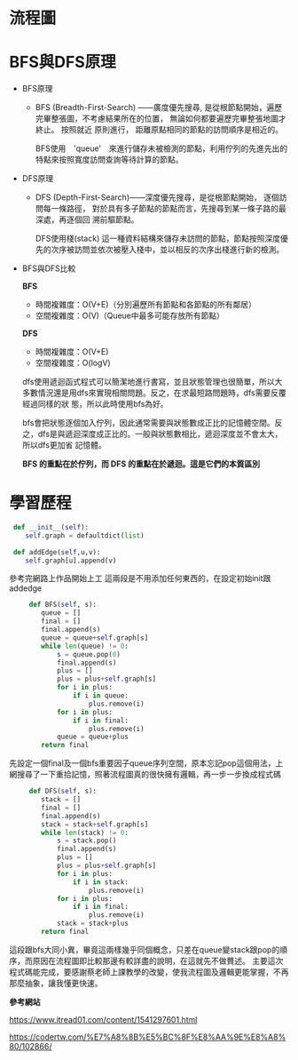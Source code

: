 # 流程圖






# BFS與DFS原理

* BFS原理

   * BFS (Breadth-First-Search) ——廣度優先搜尋, 是從根節點開始，遍歷完畢整張圖，不考慮結果所在的位置， 無論如何都要遍歷完畢整張地圖才終止。 按照就近      原則進行， 距離原點相同的節點的訪問順序是相近的。


     BFS使用　'queue'　來進行儲存未被檢測的節點，利用佇列的先進先出的特點來按照寬度訪問查詢等待計算的節點。
    
* DFS原理

   * DFS (Depth-First-Search)——深度優先搜尋，是從根節點開始， 逐個訪問每一條路徑， 對於具有多子節點的節點而言，先搜尋到某一條子路的最深處，再逐個回        溯前驅節點。

     DFS使用棧(stack) 這一種資料結構來儲存未訪問的節點，節點按照深度優先的次序被訪問並依次被壓入棧中，並以相反的次序出棧進行新的檢測。
     
     
* BFS與DFS比較

   **BFS**
   * 時間複雜度：O(V+E)（分別遍歷所有節點和各節點的所有鄰居）
   * 空間複雜度：O(V)（Queue中最多可能存放所有節點） 
   
   **DFS**
   * 時間複雜度：O(V+E)
   * 空間複雜度：O(logV)
   
   dfs使用遞迴函式程式可以簡潔地進行書寫，並且狀態管理也很簡單，所以大多數情況還是用dfs來實現相關問題。反之，在求最短路問題時，dfs需要反覆經過同樣的狀    態，所以此時使用bfs為好。

   bfs會把狀態逐個加入佇列，因此通常需要與狀態數成正比的記憶體空間。反之，dfs是與遞迴深度成正比的。一般與狀態數相比，遞迴深度並不會太大，所以dfs更加省    記憶體。
   
  **BFS 的重點在於佇列，而 DFS 的重點在於遞迴。這是它們的本質區別**
  
  
# 學習歷程




```python
 def __init__(self): 
    self.graph = defaultdict(list) 
 
 def addEdge(self,u,v): 
    self.graph[u].append(v)
```

參考完網路上作品開始上工
這兩段是不用添加任何東西的，在設定初始init跟addedge


```python
     def BFS(self, s):
        queue = []
        final = []
        final.append(s)
        queue = queue+self.graph[s]
        while len(queue) != 0:
            s = queue.pop(0)
            final.append(s)
            plus = []
            plus = plus+self.graph[s]
            for i in plus:
                if i in queue:
                    plus.remove(i)
            for i in plus:
                if i in final:
                    plus.remove(i)
            queue = queue+plus
        return final
```

先設定一個final及一個bfs重要因子queue序列空間，原本忘記pop這個用法，上網搜尋了一下重拾記憶，照著流程圖真的很快擁有邏輯，再一步一步換成程式碼


```python
     def DFS(self, s):
        stack = []
        final = []
        final.append(s)
        stack = stack+self.graph[s]
        while len(stack) != 0:
            s = stack.pop()
            final.append(s)
            plus = []
            plus = plus+self.graph[s]
            for i in plus:
                if i in stack:
                    plus.remove(i)
            for i in plus:
                if i in final:
                    plus.remove(i)
            stack = stack+plus
        return final
```

這段跟bfs大同小異，畢竟這兩樣幾乎同個概念，只差在queue變stack跟pop的順序，而原因在流程圖即比較那邊有較詳盡的說明，在這就先不做贅述。
主要這次程式碼能完成，要感謝蔡老師上課教學的改變，使我流程圖及邏輯更能掌握，不再那麼抽象，讓我懂更快速。
  
  
  
  



**參考網站**

https://www.itread01.com/content/1541297601.html

https://codertw.com/%E7%A8%8B%E5%BC%8F%E8%AA%9E%E8%A8%80/102866/

